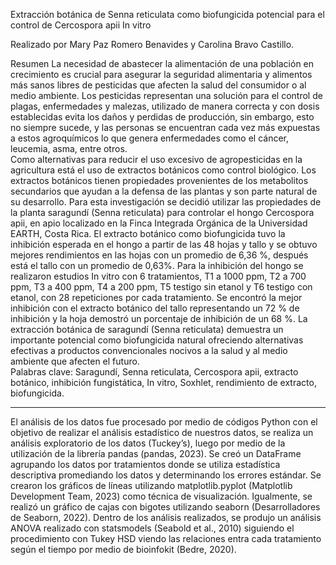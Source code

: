 Extracción botánica de Senna reticulata como 
biofungicida potencial para el control de 
Cercospora apii In vitro 

Realizado por Mary Paz Romero Benavides y Carolina Bravo Castillo.

Resumen 
La necesidad de abastecer la alimentación de una población en crecimiento es crucial para 
asegurar la seguridad alimentaria y alimentos más sanos libres de pesticidas que afecten la salud 
del consumidor o al medio ambiente. Los pesticidas representan una solución para el control de 
plagas, enfermedades y malezas, utilizado de manera correcta y con dosis establecidas evita los 
daños y perdidas de producción, sin embargo, esto no siempre sucede, y las personas se 
encuentran cada vez más expuestas a estos agroquímicos lo que genera enfermedades como el 
cáncer, leucemia, asma, entre otros.    
Como alternativas para reducir el uso excesivo de agropesticidas en la agricultura está el uso de 
extractos botánicos como control biológico. Los extractos botánicos tienen propiedades 
provenientes de los metabolitos secundarios que ayudan a la defensa de las plantas y son parte 
natural de su desarrollo. Para esta investigación se decidió utilizar las propiedades de la planta 
saragundí (Senna reticulata) para controlar el hongo Cercospora apii, en apio localizado en la 
Finca Integrada Orgánica de la Universidad EARTH, Costa Rica. 
El extracto botánico como biofungicida tuvo la inhibición esperada en el hongo a partir de las 48 
hojas y tallo y se obtuvo mejores rendimientos en las hojas con un promedio de 6,36 %, después 
está el tallo con un promedio de 0,63%. Para la inhibición del hongo se realizaron estudios In vitro 
con 6 tratamientos, T1 a 1000 ppm, T2 a 700 ppm, T3 a 400 ppm, T4 a 200 ppm, T5 testigo sin 
etanol y T6 testigo con etanol, con 28 repeticiones por cada tratamiento. Se encontró la mejor 
inhibición con el extracto botánico del tallo representando un 72 % de inhibición y la hoja demostró 
un porcentaje de inhibición de un 68 %. La extracción botánica de saragundí (Senna reticulata) 
demuestra un importante potencial como biofungicida natural ofreciendo alternativas efectivas a 
productos convencionales nocivos a la salud y al medio ambiente que afecten el futuro.    
Palabras clave: Saragundí, Senna reticulata, Cercospora apii, extracto botánico, inhibición 
fungistática, In vitro, Soxhlet, rendimiento de extracto, biofungicida. 

----------------------------------------------------------------------------------------------------
El análisis de los datos fue procesado por medio de códigos Python con el objetivo de realizar el 
análisis estadístico de nuestros datos, se realiza un análisis exploratorio de los datos (Tuckey’s), 
luego por medio de la utilización de la librería pandas (pandas, 2023). Se creó un DataFrame 
agrupando los datos por tratamientos donde se utiliza estadística descriptiva promediando los 
datos y determinando los errores estándar. Se crearon los gráficos de líneas utilizando 
matplotlib.pyplot (Matplotlib Development Team, 2023) como técnica de visualización. 
Igualmente, se realizó un gráfico de cajas con bigotes utilizando seaborn (Desarrolladores de 
Seaborn, 2022). Dentro de los análisis realizados, se produjo un análisis ANOVA realizado con 
statsmodels (Seabold et al., 2010) siguiendo el procedimiento con Tukey HSD viendo las 
relaciones entra cada tratamiento según el tiempo por medio de bioinfokit (Bedre, 2020). 
